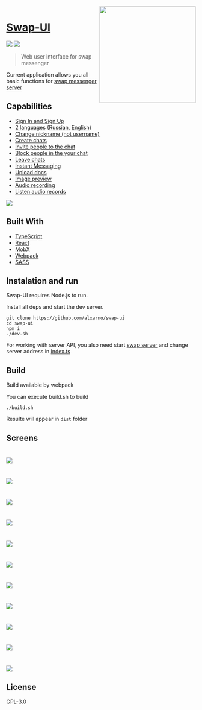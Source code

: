 
<img src="https://i.imgur.com/gtXdkk6.png" align="right" width="256"/>

# [Swap-UI](https://github.com/alxarno/swap-ui)


![](https://img.shields.io/badge/price-free-%235F2FE1.svg)
![](https://img.shields.io/badge/version-0.0.1-green.svg)
> Web user interface for swap messenger

Current application allows you all basic functions for [swap messenger server](https://github.com/alxarno/swap)

## Capabilities 
* [Sign In and Sign Up](#singin)
* [2 languages](#langs) ([Russian](https://github.com/alxarno/swap-ui/blob/master/src/language/langs/ru.ts), [English](https://github.com/alxarno/swap-ui/blob/master/src/language/langs/en.ts))
* [Change nickname (not username)](#usersettings)
* [Create chats](#newchat)
* [Invite people to the chat](#search)
* [Block people in the your chat](#ban)
* [Leave chats](#leave)
* [Instant Messaging](#messages)
* [Upload docs](#docs)
* [Image preview](#images)
* [Audio recording](#record)
* [Listen audio records](#listen)

<img src="https://i.imgur.com/FvgzttD.gif" name="singin"/>

## Built With
* [TypeScript](http://www.typescriptlang.org/)
* [React](https://github.com/facebook/react)
* [MobX](https://github.com/mobxjs/mobx)
* [Webpack](https://github.com/webpack)
* [SASS](https://sass-lang.com/)

## Instalation and run

Swap-UI requires Node.js to run.

Install all deps and start the dev server.
```
git clone https://github.com/alxarno/swap-ui
cd swap-ui
npm i
./dev.sh
```
For working with server API, you also need start [swap server](https://github.com/alxarno/swap) and change server address in [index.ts](https://github.com/alxarno/swap-ui/blob/master/src/index.ts)

## Build 

Build available by webpack

You can execute build.sh to build 

```
./build.sh
```

Resulte will appear in `dist` folder

## Screens
# <img src="https://i.imgur.com/Ck8ib85.png" name="langs"/>
# <img src="https://i.imgur.com/MqM0t3T.png" name="usersettings"/>
# <img src="https://i.imgur.com/7fHeDw6.png" name="newchat"/>
# <img src="https://i.imgur.com/Os2RQLP.png" name="search"/>
# <img src="https://i.imgur.com/gdXW1nj.png" name="ban"/>
# <img src="https://i.imgur.com/v2IE3pL.png" name="leave"/>
# <img src="https://i.imgur.com/NuAY857.png" name="messages"/>
# <img src="https://i.imgur.com/ZkYkwS9.png" name="docs"/>
# <img src="https://i.imgur.com/0AysHRQ.png" name="images"/>
# <img src="https://i.imgur.com/K7IRjDz.png" name="record"/>
# <img src="https://i.imgur.com/vtjWCQ4.png" name="listen"/>

License
----
GPL-3.0
